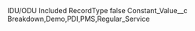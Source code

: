<?xml version="1.0" encoding="UTF-8"?>
<CustomMetadata xmlns="http://soap.sforce.com/2006/04/metadata" xmlns:xsi="http://www.w3.org/2001/XMLSchema-instance" xmlns:xsd="http://www.w3.org/2001/XMLSchema">
    <label>IDU/ODU Included RecordType</label>
    <protected>false</protected>
    <values>
        <field>Constant_Value__c</field>
        <value xsi:type="xsd:string">Breakdown,Demo,PDI,PMS,Regular_Service</value>
    </values>
</CustomMetadata>
